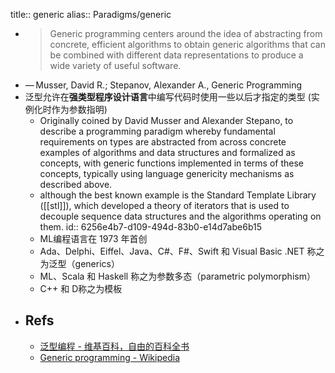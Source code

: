 title:: generic
alias:: Paradigms/generic

- > Generic programming centers around the idea of abstracting from concrete, efficient algorithms to obtain generic algorithms that can be combined with different data representations to produce a wide variety of useful software.
- — Musser, David R.; Stepanov, Alexander A., Generic Programming
- 泛型允许在**强类型程序设计语言**中编写代码时使用一些以后才指定的类型 (实例化时作为参数指明)
  - Originally coined by David Musser and Alexander Stepano, to describe a programming paradigm whereby fundamental requirements on types are abstracted from across concrete examples of algorithms and data structures and formalized as concepts, with generic functions implemented in terms of these concepts, typically using language genericity mechanisms as described above.
  - although the best known example is the Standard Template Library ([[stl]]), which developed a theory of iterators that is used to decouple sequence data structures and the algorithms operating on them.
    id:: 6256e4b7-d109-494d-83b0-e14d7abe6b15
  - ML编程语言在 1973 年首创
  - Ada、Delphi、Eiffel、Java、C\#、F\#、Swift 和 Visual Basic .NET 称之为泛型（generics）
  - ML、Scala 和 Haskell 称之为参数多态（parametric polymorphism）
  - C++ 和 D称之为模板
- ## Refs
  - [泛型编程 - 维基百科，自由的百科全书](https://zh.wikipedia.org/zh-cn/%E6%B3%9B%E5%9E%8B%E7%BC%96%E7%A8%8B)
  - [Generic programming - Wikipedia](https://en.wikipedia.org/wiki/Generic_programming#Templates_in_D)